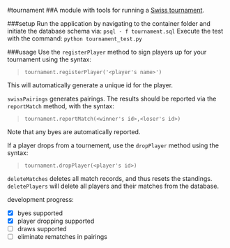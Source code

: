 #tournament
##A module with tools for running a [Swiss tournament](https://en.wikipedia.org/wiki/Swiss-system_tournament).</h2>

###setup
Run the application by navigating to the container folder and initiate the database schema via:
`psql - f tournament.sql` 
Execute the test with the command: 
`python tournament_test.py`

###usage
Use the `registerPlayer` method to sign players up for your tournament using the syntax:
>```tournament.registerPlayer('<player's name>')```

This will automatically generate a unique id for the player.

`swissPairings` generates pairings.
The results should be reported via the `reportMatch` method, with the syntax:
>```tournament.reportMatch(<winner's id>,<loser's id>)```

Note that any byes are automatically reported.

If a player drops from a tournement, use the `dropPlayer` method using the syntax:
>```tournament.dropPlayer(<player's id>)```

`deleteMatches` deletes all match records, and thus resets the standings.
`deletePlayers` will delete all players and their matches from the database.

development progress:
- [x] byes supported
- [x] player dropping supported
- [ ] draws supported
- [ ] eliminate rematches in pairings